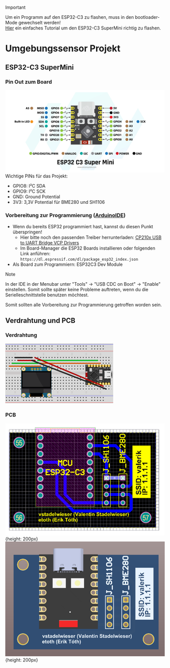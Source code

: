 > [!IMPORTANT]
> Um ein Programm auf den ESP32-C3 zu flashen, muss in den bootloader-Mode gewechselt werden!\
> [Hier](https://www.edgemicrotech.com/esp32-c3-super-mini-arduino-ide-quick-start-guide/) ein einfaches Tutorial um den ESP32-C3 SuperMini richtig zu flashen.

# Umgebungssensor Projekt
## ESP32-C3 SuperMini
### Pin Out zum Board
![ESP32-C3 SuperMini Pin Out](/docs/esp32-c3-supermini_pinout.png)
Wichtige PINs für das Projekt:
- GPIO8: I²C SDA
- GPIO9: I²C SCK
- GND: Ground Potential
- 3V3: 3,3V Potential für BME280 und SH1106
### Vorbereitung zur Programmierung ([ArduinoIDE](https://www.arduino.cc/en/software/))
- Wenn du bereits ESP32 programmiert hast, kannst du diesen Punkt überspringen!
    - Hier bitte noch den passenden Treiber herrunterladen: [CP210x USB to UART Bridge VCP Drivers](https://www.silabs.com/developer-tools/usb-to-uart-bridge-vcp-drivers?tab=downloads)
    - Im Board-Manager die ESP32 Boards installieren oder folgenden Link anführen: `https://dl.espressif.com/dl/package_esp32_index.json`
- Als Board zum Programmiern: ESP32C3 Dev Module

> [!NOTE]
> In der IDE in der Menubar unter "Tools" → "USB CDC on Boot" → "Enable" einstellen. Somit sollte später keine Probleme auftreten, wenn du die Serielleschnittstelle benutzen möchtest.

Somit sollten alle Vorbereitung zur Programmierung getroffen worden sein.

## Verdrahtung und PCB
### Verdrahtung
![Steckbrettaufbau](/docs/Steckplatine.png)
### PCB
![2D-View: PCB](/docs/PCB_2D_View.png){height: 200px}
![3D-View: PCB](/docs/PCB_3D_View.png){height: 200px}